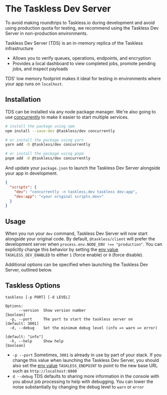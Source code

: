 # The Taskless Dev Server

To avoid making roundtrips to Taskless.io during development and avoid using production quota for testing, we recommend using the Taskless Dev Server in non-production environments.

Taskless Dev Server (TDS) is an in-memory replica of the Taskless infrastructure

- Allows you to verify queues, operations, endpoints, and encryption
- Provides a local dashboard to view completed jobs, promote pending jobs, and inspect payloads

TDS' low memory footprint makes it ideal for testing in environments where your app runs on `localhost`.

## Installation

TDS can be installed via any node package manager. We're also going to use [concurrently](https://www.npmjs.com/package/concurrently) to make it easier to start multiple services.

```sh
# install the package using npm
npm install --save-dev @taskless/dev concurrently

# or install the package using yarn
yarn add -D @taskless/dev concurrently

# or install the package using pnpm
pnpm add -D @taskless/dev concurrently
```

And update your `package.json` to launch the Taskless Dev Server alongside your app in development.

```json
{
  "scripts": {
    "dev": "concurrently -n taskless,dev taskless dev:app",
    "dev:app": "<your original scripts.dev>"
  }
}
```

## Usage

When you run your `dev` command, Taskless Dev Server will now start alongside your original code. By default, `@taskless/client` will prefer the development server when `process.env.NODE_ENV !== "production"`. You can explicitly change this behavior by setting the [env value](/docs/api/env.md) `TASKLESS_DEV_ENABLED` to either `1` (force enable) or `0` (force disable).

Additional options can be specified when launching the Taskless Dev Server, outlined below.

## Taskless Options

```
taskless [-p PORT] [-d LEVEL]

Options:
      --version  Show version number                                   [boolean]
  -p, --port     The port to start the taskless server on        [default: 3001]
  -d, --debug    Set the minimum debug level (info => warn => error)
                                                               [default: "info"]
  -h, --help     Show help                                             [boolean]
```

- `-p --port` Sometimes, `3001` is already in use by part of your stack. If you change this value when launching the Taskless Dev Server, you should also set the [env value](/docs/api/env.md) `TASKLESS_ENDPOINT` to point to the new base URL such as `http://localhost:8080`
- `d --debug` TDS defaults to sharing more information in the console with you about job processing to help with debugging. You can lower the noise substantially by changing the debug level to `warn` or `error`
